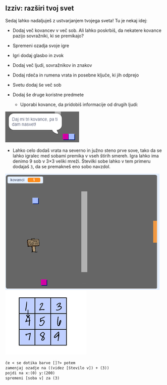 ## Izziv: razširi tvoj svet

Sedaj lahko nadaljuješ z ustvarjanjem tvojega sveta! Tu je nekaj idej:

+ Dodaj več kovancev v več sob. Ali lahko poskrbiš, da nekatere kovance pazijo sovražniki, ki se premikajo?
+ Spremeni ozadja svoje igre
+ Igri dodaj glasbo in zvok
+ Dodaj več ljudi, sovražnikov in znakov
+ Dodaj rdeča in rumena vrata in posebne ključe, ki jih odprejo
+ Svetu dodaj še več sob
+ Dodaj še druge koristne predmete
    
    + Uporabi kovance, da pridobiš informacije od drugih ljudi:

![screenshot](images/world-bribe.png)

+ Lahko celo dodaš vrata na severno in južno steno prve sove, tako da se lahko igralec med sobami premika v vseh štirih smereh. Igra lahko ima denimo 9 sob v 3×3 veliki mreži. Številki sobe lahko v tem primeru dodajaš `3`, da se premakneš eno sobo navzdol.

![posnetek zaslona](images/north-south-rooms.png) ![posnetek zaslona](images/number-grid.png)

```blocks3
če < se dotika barve []?> potem
zamenjaj ozadje na ((videz [število v]) + (3))
pojdi na x:(0) y:(200)
spremeni [soba v] za (3)
```